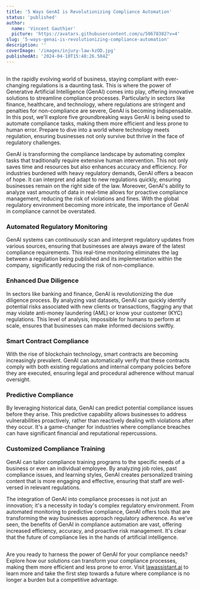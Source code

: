 ```yaml
---
title: '5 Ways GenAI is Revolutionizing Compliance Automation'
status: 'published'
author:
  name: 'Vincent Gauthier'
  picture: 'https://avatars.githubusercontent.com/u/50678382?v=4'
slug: '5-ways-genai-is-revolutionizing-compliance-automation'
description: ''
coverImage: '/images/injury-law-kzOD.jpg'
publishedAt: '2024-04-10T15:48:26.504Z'
---
```


## 

In the rapidly evolving world of business, staying compliant with ever-changing regulations is a daunting task. This is where the power of Generative Artificial Intelligence (GenAI) comes into play, offering innovative solutions to streamline compliance processes. Particularly in sectors like finance, healthcare, and technology, where regulations are stringent and penalties for non-compliance are severe, GenAI is becoming indispensable. In this post, we'll explore five groundbreaking ways GenAI is being used to automate compliance tasks, making them more efficient and less prone to human error. Prepare to dive into a world where technology meets regulation, ensuring businesses not only survive but thrive in the face of regulatory challenges.

GenAI is transforming the compliance landscape by automating complex tasks that traditionally require extensive human intervention. This not only saves time and resources but also enhances accuracy and efficiency. For industries burdened with heavy regulatory demands, GenAI offers a beacon of hope. It can interpret and adapt to new regulations quickly, ensuring businesses remain on the right side of the law. Moreover, GenAI's ability to analyze vast amounts of data in real-time allows for proactive compliance management, reducing the risk of violations and fines. With the global regulatory environment becoming more intricate, the importance of GenAI in compliance cannot be overstated.

### **Automated Regulatory Monitoring**

GenAI systems can continuously scan and interpret regulatory updates from various sources, ensuring that businesses are always aware of the latest compliance requirements. This real-time monitoring eliminates the lag between a regulation being published and its implementation within the company, significantly reducing the risk of non-compliance.

### **Enhanced Due Diligence**

In sectors like banking and finance, GenAI is revolutionizing the due diligence process. By analyzing vast datasets, GenAI can quickly identify potential risks associated with new clients or transactions, flagging any that may violate anti-money laundering (AML) or know your customer (KYC) regulations. This level of analysis, impossible for humans to perform at scale, ensures that businesses can make informed decisions swiftly.

### **Smart Contract Compliance**

With the rise of blockchain technology, smart contracts are becoming increasingly prevalent. GenAI can automatically verify that these contracts comply with both existing regulations and internal company policies before they are executed, ensuring legal and procedural adherence without manual oversight.

### **Predictive Compliance**

By leveraging historical data, GenAI can predict potential compliance issues before they arise. This predictive capability allows businesses to address vulnerabilities proactively, rather than reactively dealing with violations after they occur. It's a game-changer for industries where compliance breaches can have significant financial and reputational repercussions.

### **Customized Compliance Training**

GenAI can tailor compliance training programs to the specific needs of a business or even an individual employee. By analyzing job roles, past compliance issues, and learning styles, GenAI creates personalized training content that is more engaging and effective, ensuring that staff are well-versed in relevant regulations.

The integration of GenAI into compliance processes is not just an innovation; it's a necessity in today's complex regulatory environment. From automated monitoring to predictive compliance, GenAI offers tools that are transforming the way businesses approach regulatory adherence. As we've seen, the benefits of GenAI in compliance automation are vast, offering increased efficiency, accuracy, and proactive risk management. It's clear that the future of compliance lies in the hands of artificial intelligence.

## 

Are you ready to harness the power of GenAI for your compliance needs? Explore how our solutions can transform your compliance processes, making them more efficient and less prone to error. Visit [lawassistant.ai](https://lawassistant.ai) to learn more and take the first step towards a future where compliance is no longer a burden but a competitive advantage.